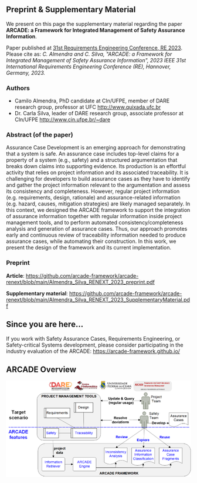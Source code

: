 ## Preprint & Supplementary Material

We present on this page the supplementary material regarding the paper **ARCADE: a Framework for Integrated Management of Safety Assurance Information**.

Paper published at [31st Requirements Engineering Conference, RE 2023](https://conf.researchr.org/home/RE-2023). Please cite as: *C. Almendra and C. Silva, "ARCADE: a Framework for Integrated Management of Safety Assurance Information", 2023 IEEE 31st International Requirements Engineering Conference (RE), Hannover, Germany, 2023.*

### Authors

- Camilo Almendra, PhD candidate at CIn/UFPE, member of DARE research group, professor at UFC <http://www.quixada.ufc.br>
- Dr. Carla Silva, leader of DARE research group, associate professor at CIn/UFPE <http://www.cin.ufpe.br/~dare> 

### Abstract (of the paper)

Assurance Case Development is an emerging approach for demonstrating that a system is safe. An assurance case includes top-level claims for a property of a system (e.g., safety) and a structured argumentation that breaks down claims into supporting evidence. Its production is an effortful activity that relies on project information and its associated traceability. It is challenging for developers to build assurance cases as they have to identify and gather the project information relevant to the argumentation and assess its consistency and completeness. However, regular project information (e.g. requirements, design, rationale) and assurance-related information (e.g. hazard, causes, mitigation strategies) are likely managed separately. In this context, we designed the ARCADE framework to support the integration of assurance information together with regular information inside project management tools, and to perform automated consistency/completeness analysis and generation of assurance cases. Thus, our approach promotes early and continuous review of traceability information needed to produce assurance cases, while automating their construction. In this work, we present the design of the framework and its current implementation.

### Preprint

**Article**: <https://github.com/arcade-framework/arcade-renext/blob/main/Almendra_Silva_RENEXT_2023_preprint.pdf>

**Supplementary material**: <https://github.com/arcade-framework/arcade-renext/blob/main/Almendra_Silva_RENEXT_2023_SupplementaryMaterial.pdf>

## Since you are here...
If you work with Safety Assurance Cases, Requirements Engineering, or Safety-critical Systems development, please consider participating in the industry evaluation of the ARCADE: <https://arcade-framework.github.io/>

## ARCADE Overview
![Overview of ARCADE](https://github.com/arcade-framework/arcade-framework.github.io/blob/main/arcade-framework-overview.png)
